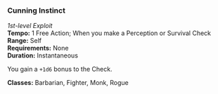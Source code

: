 ### Cunning Instinct
*1st-level Exploit*  
**Tempo:** 1 Free Action; When you make a Perception or Survival Check  
**Range:** Self  
**Requirements:** None  
**Duration:** Instantaneous  

You gain a `+1d6` bonus to the Check.

**Classes:** Barbarian, Fighter, Monk, Rogue